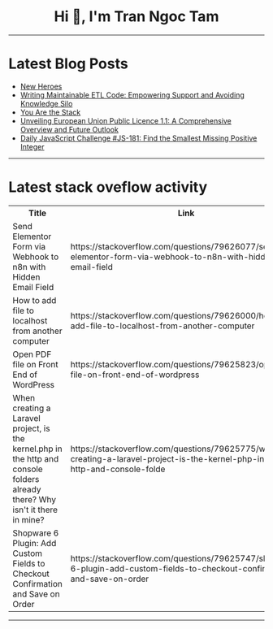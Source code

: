<h1 align="center">Hi 👋, I'm Tran Ngoc Tam</h1>

---

# Latest Blog Posts 
<!-- BLOG-POST-LIST:START -->
- [New Heroes](https://dev.to/macglencoe/new-heroes-253o)
- [Writing Maintainable ETL Code: Empowering Support and Avoiding Knowledge Silo](https://dev.to/govind_joshi/writing-maintainable-etl-code-empowering-support-and-avoiding-knowledge-silo-imc)
- [You Are the Stack](https://dev.to/tonystpierre/you-are-the-stack-ilf)
- [Unveiling European Union Public Licence 1.1: A Comprehensive Overview and Future Outlook](https://dev.to/ashucommits/unveiling-european-union-public-licence-11-a-comprehensive-overview-and-future-outlook-51eh)
- [Daily JavaScript Challenge #JS-181: Find the Smallest Missing Positive Integer](https://dev.to/dpc/daily-javascript-challenge-js-181-find-the-smallest-missing-positive-integer-496e)
<!-- BLOG-POST-LIST:END -->

---

# Latest stack oveflow activity
<table>
  <tr><th>Title</th><th>Link</th></tr>
  <!-- STACKOVERFLOW:START --><tr><td>Send Elementor Form via Webhook to n8n with Hidden Email Field</td><td>https://stackoverflow.com/questions/79626077/send-elementor-form-via-webhook-to-n8n-with-hidden-email-field</td></tr><tr><td>How to add file to localhost from another computer</td><td>https://stackoverflow.com/questions/79626000/how-to-add-file-to-localhost-from-another-computer</td></tr><tr><td>Open PDF file on Front End of WordPress</td><td>https://stackoverflow.com/questions/79625823/open-pdf-file-on-front-end-of-wordpress</td></tr><tr><td>When creating a Laravel project, is the kernel.php in the http and console folders already there? Why isn&#39;t it there in mine?</td><td>https://stackoverflow.com/questions/79625775/when-creating-a-laravel-project-is-the-kernel-php-in-the-http-and-console-folde</td></tr><tr><td>Shopware 6 Plugin: Add Custom Fields to Checkout Confirmation and Save on Order</td><td>https://stackoverflow.com/questions/79625747/shopware-6-plugin-add-custom-fields-to-checkout-confirmation-and-save-on-order</td></tr><!-- STACKOVERFLOW:END -->
</table>

---


